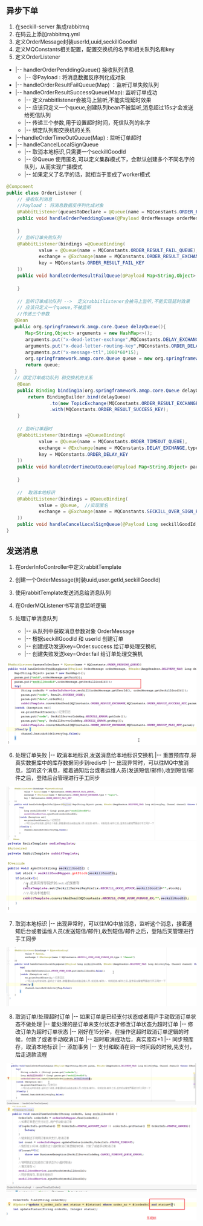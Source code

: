 ## 异步下单

1. 在seckill-server 集成rabbitmq
2. 在码云上添加rabbitmq.yml
3. 定义OrderMessage封装userId,uuid,seckillGoodId
4. 定义MQConstants相关配置，配置交换机的名字和相关队列名和key
5. 定义OrderListener
  * |-- handlerOrderPenddingQueue() 接收队列消息
    * |-- @Payload : 将消息数据反序列化成对象
  * |-- handleOrderResultFailQueue(Map) ：监听订单失败队列
  * |-- handleOrderResultSuccessQueue(Map): 监听订单成功
    * |-- 定义rabbitlistener会被马上监听,不能实现延时效果
    * |-- 应该只定义一个queue,创建队列bean不被监听,消息超过15s才会发送给死信队列
    * |-- 传递三个参数,用于设置超时时间，死信队列的名字
    * |-- 绑定队列和交换机的关系
  * |--handleOrderTimeOutQueue(Map) : 监听订单超时
  * |-- handleCancelLocalSignQueue
    * |-- 取消本地标识,只需要一个seckillGoodId
    * |-- @Queue 使用匿名,可以定义集群模式下，会默认创建多个不同名字的队列，从而实现广播模式
    * |-- 如果定义了名字的话，就相当于变成了worker模式

```java
@Component
public class OrderListener {
    // 接收队列消息
    //Payload : 将消息数据反序列化成对象
    @RabbitListener(queuesToDeclare = @Queue(name = MQConstants.ORDER_PEDDING_QUEUE))
    public void handleOrderPenddingQueue(@Payload OrderMessage orderMessage, @Header(AmqpHeaders.DELIVERY_TAG) Long deliveryTag, Channel channel){

    }
    // 监听订单失败队列
    @RabbitListener(bindings =@QueueBinding(
            value = @Queue(name = MQConstants.ORDER_RESULT_FAIL_QUEUE),
            exchange = @Exchange(name = MQConstants.ORDER_RESULT_EXCHANGE,type = "topic"),
            key = MQConstants.ORDER_RESULT_FAIL_KEY
    ))
    public void handleOrderResultFailQueue(@Payload Map<String,Object> param, @Header(AmqpHeaders.DELIVERY_TAG) Long deliveryTag, Channel channel){

    }

    // 监听订单成功队列 -->  定义rabbitlistener会被马上监听,不能实现延时效果
    // 应该只定义一个queue,不被监听
    //传递三个参数
   @Bean
   public org.springframework.amqp.core.Queue delayQueue(){
       Map<String,Object> arguments = new HashMap<>();
       arguments.put("x-dead-letter-exchange",MQConstants.DELAY_EXCHANGE);
       arguments.put("x-dead-letter-routing-key",MQConstants.ORDER_DELAY_KEY);
       arguments.put("x-message-ttl",1000*60*15);
       org.springframework.amqp.core.Queue queue = new org.springframework.amqp.core.Queue(MQConstants.ORDER_RESULT_SUCCESS_DELAY_QUEUE,true,false,false,arguments);
       return queue;
   }
   // 绑定订单成功队列 和交换机的关系
    @Bean
    public Binding binding1a(org.springframework.amqp.core.Queue delayQueue) {
        return BindingBuilder.bind(delayQueue)
                .to(new TopicExchange(MQConstants.ORDER_RESULT_EXCHANGE))
                .with(MQConstants.ORDER_RESULT_SUCCESS_KEY);
    }

    // 监听订单超时
    @RabbitListener(bindings =@QueueBinding(
            value = @Queue(name = MQConstants.ORDER_TIMEOUT_QUEUE),
            exchange = @Exchange(name = MQConstants.DELAY_EXCHANGE,type = "topic"),
            key = MQConstants.ORDER_DELAY_KEY
    ))
    public void handleOrderTimeOutQueue(@Payload Map<String,Object> param, @Header(AmqpHeaders.DELIVERY_TAG) Long deliveryTag, Channel channel){

    }

    //  取消本地标识
    @RabbitListener(bindings = @QueueBinding(
            value = @Queue,  //实现匿名
            exchange = @Exchange(name = MQConstants.SECKILL_OVER_SIGN_PUBSUB_EX,type = "fanout")
    ))
    public void handleCancelLocalSignQueue(@Payload Long seckillGoodId, @Header(AmqpHeaders.DELIVERY_TAG) Long deliveryTag, Channel channel){}
}

```

<!--
![](assets/02_websocket搭建-66d62b07.png)

![](assets/02_websocket搭建-24c0d31d.png)

不适用这种方式
![](assets/02_websocket搭建-2f283c92.png)
应该使用这种方式
![](assets/02_websocket搭建-05eb2c69.png)

![](assets/02_websocket搭建-b1197818.png)

-->



## 发送消息
1. 在orderInfoController中定义rabbitTemplate
2. 创建一个OrderMessage(封装uuid,user.getId,seckillGoodId)
3. 使用rabbitTemplate发送消息给消息队列
4. 在OrderMQListener书写消息监听逻辑

5. 处理订单消息队列
    * |-- 从队列中获取消息参数对象 OrderMessage
    * |-- 根据seckillGoodId 和 userId  创建订单
    * |-- 创建成功发送key=Order.success 给订单处理交换机
    * |-- 创建失败发送key=Order.fail 给订单处理交换机

![](assets/02_websocket搭建-9451db6e.png)


6. 处理订单失败
    |-- 取消本地标识,发送消息给本地标识交换机
    |-- 重置预库存,将真实数据库中的库存数据同步到redis中
    |-- 出现异常时，可以往MQ中放消息，监听这个消息，接着通知后台或者运维人员(发送短信/邮件),收到短信/邮件之后，登陆后台管理进行手工同步

![](assets/02_websocket搭建-90e8b8d9.png)
<br>
![](assets/02_websocket搭建-9d2efe64.png)


7. 取消本地标识
  |-- 出现异常时，可以往MQ中放消息，监听这个消息，接着通知后台或者运维人员(发送短信/邮件),收到短信/邮件之后，登陆后天管理进行手工同步

![](assets/02_websocket搭建-01767260.png)



8. 取消订单/处理超时订单
  |-- 如果订单是已经支付状态或者用户手动取消订单状态不做处理
  |-- 能处理的是订单未支付状态才修改订单状态为超时订单
  |-- 修改订单为超时订单状态
  |-- 刚好在15分钟，在操作这超时取消订单逻辑的时候，付款了或者手动取消订单
  |-- 超时取消成功后，真实库存+1
  |-- 同步预库存，取消本地标识
  |-- 添加事务
  |-- 支付和取消在同一时间段的时候,先支付，后走退款流程

![](assets/02_websocket搭建-46143711.png)
<br>
![](assets/02_websocket搭建-da7804e1.png)

![](assets/02_websocket搭建-f8ad49da.png)
